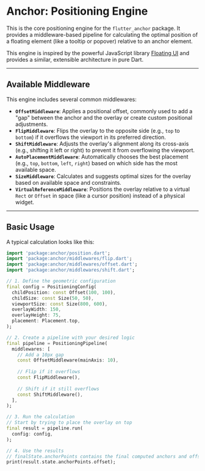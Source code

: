 # Anchor: Positioning Engine

This is the core positioning engine for the `flutter_anchor` package. It provides a middleware-based pipeline for calculating the optimal position of a floating element (like a tooltip or popover) relative to an anchor element.

This engine is inspired by the powerful JavaScript library [Floating UI](https://floating-ui.com/) and provides a similar, extensible architecture in pure Dart.

-----

## Available Middleware

This engine includes several common middlewares:

  * **`OffsetMiddleware`**: Applies a positional offset, commonly used to add a "gap" between the anchor and the overlay or create custom positional adjustments.
  * **`FlipMiddleware`**: Flips the overlay to the opposite side (e.g., `top` to `bottom`) if it overflows the viewport in its preferred direction.
  * **`ShiftMiddleware`**: Adjusts the overlay's alignment along its cross-axis (e.g., shifting it left or right) to prevent it from overflowing the viewport.
  * **`AutoPlacementMiddleware`**: Automatically chooses the best placement (e.g., `top`, `bottom`, `left`, `right`) based on which side has the most available space.
  * **`SizeMiddleware`**: Calculates and suggests optimal sizes for the overlay based on available space and constraints.
  * **`VirtualReferenceMiddleware`**: Positions the overlay relative to a virtual `Rect` or `Offset` in space (like a cursor position) instead of a physical widget.

-----

## Basic Usage

A typical calculation looks like this:

```dart
import 'package:anchor/position.dart';
import 'package:anchor/middlewares/flip.dart';
import 'package:anchor/middlewares/offset.dart';
import 'package:anchor/middlewares/shift.dart';

// 1. Define the geometric configuration
final config = PositioningConfig(
  childPosition: const Offset(100, 100),
  childSize: const Size(50, 50),
  viewportSize: const Size(800, 600),
  overlayWidth: 150,
  overlayHeight: 75,
  placement: Placement.top,
);

// 2. Create a pipeline with your desired logic
final pipeline = PositioningPipeline(
  middlewares: [
    // Add a 10px gap
    const OffsetMiddleware(mainAxis: 10),
    
    // Flip if it overflows
    const FlipMiddleware(),
    
    // Shift if it still overflows
    const ShiftMiddleware(),
  ],
);

// 3. Run the calculation
// Start by trying to place the overlay on top
final result = pipeline.run(
  config: config,
);

// 4. Use the results
// finalState.anchorPoints contains the final computed anchors and offset.
print(result.state.anchorPoints.offset);
```
